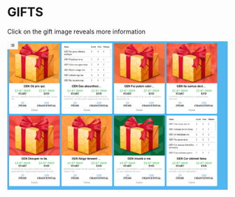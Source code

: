 # GIFTS

Click on the gift image reveals more information

![alt text](screenshots/screen.PNG "result")